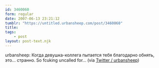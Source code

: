```yaml
---
id: 3460060
form: regular
date: 2007-06-13 23:21:12
tumblr: "https://untitled.urbansheep.com/post/3460060"
title:
tags:
    - post
layout: post-text.njk
---
```


<p>urbansheep: Когда девушка-коллега пытается тебя благодарно обнять, это&hellip; странно. So fcuking uncalled for&hellip; (via <a href="http://twitter.com/urbansheep/statuses/103294712">Twitter / urbansheep</a>)</p>

